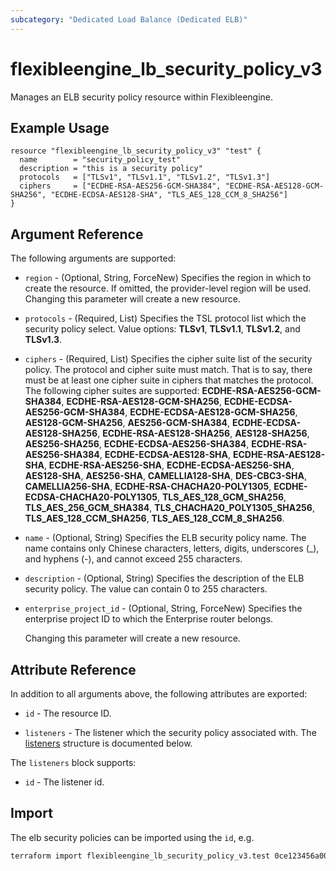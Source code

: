 ```yaml
---
subcategory: "Dedicated Load Balance (Dedicated ELB)"
---
```


# flexibleengine_lb_security_policy_v3

Manages an ELB security policy resource within Flexibleengine.

## Example Usage

```hcl
resource "flexibleengine_lb_security_policy_v3" "test" {
  name        = "security_policy_test"
  description = "this is a security policy"
  protocols   = ["TLSv1", "TLSv1.1", "TLSv1.2", "TLSv1.3"]
  ciphers     = ["ECDHE-RSA-AES256-GCM-SHA384", "ECDHE-RSA-AES128-GCM-SHA256", "ECDHE-ECDSA-AES128-SHA", "TLS_AES_128_CCM_8_SHA256"]
}
```

## Argument Reference

The following arguments are supported:

* `region` - (Optional, String, ForceNew) Specifies the region in which to create the resource.
  If omitted, the provider-level region will be used. Changing this parameter will create a new resource.

* `protocols` - (Required, List) Specifies the TSL protocol list which the security policy select.
  Value options: **TLSv1**, **TLSv1.1**, **TLSv1.2**, and **TLSv1.3**.

* `ciphers` - (Required, List) Specifies the cipher suite list of the security policy.
  The protocol and cipher suite must match. That is to say, there must be at least one cipher suite in
  ciphers that matches the protocol. The following cipher suites are supported:
  **ECDHE-RSA-AES256-GCM-SHA384**, **ECDHE-RSA-AES128-GCM-SHA256**, **ECDHE-ECDSA-AES256-GCM-SHA384**,
  **ECDHE-ECDSA-AES128-GCM-SHA256**, **AES128-GCM-SHA256**, **AES256-GCM-SHA384**, **ECDHE-ECDSA-AES128-SHA256**,
  **ECDHE-RSA-AES128-SHA256**, **AES128-SHA256**, **AES256-SHA256**, **ECDHE-ECDSA-AES256-SHA384**,
  **ECDHE-RSA-AES256-SHA384**, **ECDHE-ECDSA-AES128-SHA**, **ECDHE-RSA-AES128-SHA**, **ECDHE-RSA-AES256-SHA**,
  **ECDHE-ECDSA-AES256-SHA**, **AES128-SHA**, **AES256-SHA**, **CAMELLIA128-SHA**, **DES-CBC3-SHA**,
  **CAMELLIA256-SHA**, **ECDHE-RSA-CHACHA20-POLY1305**, **ECDHE-ECDSA-CHACHA20-POLY1305**, **TLS_AES_128_GCM_SHA256**,
  **TLS_AES_256_GCM_SHA384**, **TLS_CHACHA20_POLY1305_SHA256**, **TLS_AES_128_CCM_SHA256**,
  **TLS_AES_128_CCM_8_SHA256**.

* `name` - (Optional, String) Specifies the ELB security policy name.
  The name contains only Chinese characters, letters, digits, underscores (_), and hyphens (-),
  and cannot exceed 255 characters.

* `description` - (Optional, String) Specifies the description of the ELB security policy.
  The value can contain 0 to 255 characters.

* `enterprise_project_id` - (Optional, String, ForceNew) Specifies the enterprise project ID to which the Enterprise
  router belongs.

  Changing this parameter will create a new resource.

## Attribute Reference

In addition to all arguments above, the following attributes are exported:

* `id` - The resource ID.

* `listeners` - The listener which the security policy associated with.
  The [listeners](#elb_listeners) structure is documented below.

<a name="elb_listeners"></a>
The `listeners` block supports:

* `id` - The listener id.

## Import

The elb security policies can be imported using the `id`, e.g.

```bash
terraform import flexibleengine_lb_security_policy_v3.test 0ce123456a00f2591fabc00385ff1234
```
